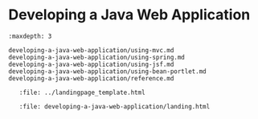 # Developing a Java Web Application

```{toctree}
:maxdepth: 3

developing-a-java-web-application/using-mvc.md
developing-a-java-web-application/using-spring.md
developing-a-java-web-application/using-jsf.md
developing-a-java-web-application/using-bean-portlet.md
developing-a-java-web-application/reference.md
```

```{raw} html
   :file: ../landingpage_template.html
```

```{raw} html
   :file: developing-a-java-web-application/landing.html
```